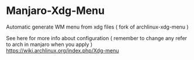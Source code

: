# Manjaro-Xdg-Menu

Automatic generate WM menu from xdg files ( fork of archlinux-xdg-menu )

See here for more info about configuration ( remember to change any refer to arch in manjaro when you apply )
https://wiki.archlinux.org/index.php/Xdg-menu
